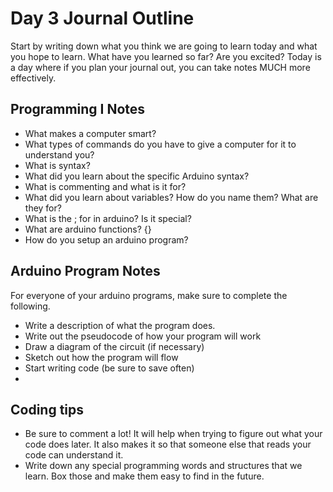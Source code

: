 # Day 3 Journal Outline
Start by writing down what you think we are going to learn today and what you hope to learn. What have you learned so far? Are you excited?
Today is a day where if you plan your journal out, you can take notes MUCH more effectively. 

## Programming I Notes
- What makes a computer smart?
- What types of commands do you have to give a computer for it to understand you?
- What is syntax?
- What did you learn about the specific Arduino syntax?
- What is commenting and what is it for?
- What did you learn about variables? How do you name them? What are they for?
- What is the ; for in arduino? Is it special?
- What are arduino functions? {}
- How do you setup an arduino program? 

## Arduino Program Notes
For everyone of your arduino programs, make sure to complete the following.
- Write a description of what the program does.
- Write out the pseudocode of how your program will work
- Draw a diagram of the circuit (if necessary)
- Sketch out how the program will flow
- Start writing code (be sure to save often)
-

## Coding tips
- Be sure to comment a lot! It will help when trying to figure out what your code does later. It also makes it so that someone else that reads your code can understand it.
- Write down any special programming words and structures that we learn. Box those and make them easy to find in the future.


